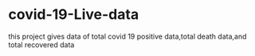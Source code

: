 # covid-19-Live-data
this project gives data of total covid 19 positive data,total death data,and total recovered data
